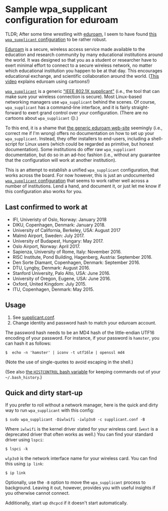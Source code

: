 # Sample wpa_supplicant configuration for eduroam

TLDR; After some time wrestling with [eduroam](https://www.eduroam.org), I seem
to have found [this `wpa_supplicant` configuration](supplicant.conf) to be
rather robust.

[Eduroam](https://www.eduroam.org) is a secure, wireless access service made
available to the education and research community by many educational
institutions around the world. It was designed so that you as a student or
researcher have to exert minimal effort to connect to a secure wireless
network, no matter which educational institution you happen to be at that day.
This encourages educational exchange, and scientific collaboration around the
world. ([This video](https://www.youtube.com/watch?v=TVCmcMZS3uA) explains
eduroam using cartoons!)

[`wpa_supplicant`](https://linux.die.net/man/8/wpa_supplicant) is a generic
["IEEE 802.1X supplicant"](https://en.wikipedia.org/wiki/Supplicant_(computer))
(i.e., the tool that can make sure your wireless connection is secure). Most
Linux-based networking managers use `wpa_supplicant` behind the scenes. Of
course, `wpa_supplicant` has a command-line interface, and it is fairly
straight-forward to exert grand control over your configuration. (There are no
cartoons about `wpa_supplicant` ☹.)

To this end, it is a shame that [the generic eduroam
web-site](https://www.eduroam.org) seemingly (i.e., correct me if I'm wrong)
offers no documentation on how to set up your `wpa_supplicant`. Instead, they
offer installers to end-users, including a shell-script for Linux users (which
could be regarded as primitive, but honest documentation). Some institutions do
offer raw `wpa_supplicant` documentation, but do so in an ad-hoc fashion (i.e.,
without any guarantee that the configuration will work at another institution).

This is an attempt to establish a unified `wpa_supplicant` configuration, that
works across the board. For now however, this is just an undocumented
[`wpa_supplicant` configuration](supplicant.conf) that seems to work rather
well across a number of institutions. Lend a hand, and document it, or just let
me know if this configuration also works for you.

## Last confirmed to work at

* IFI, Univeristy of Oslo, Norway: January 2018
* DIKU, Copenhagen, Denmark: January 2018.
* University of California, Berkeley, USA: August 2017
* Malmö Airport, Sweden: July 2017.
* University of Budapest, Hungary: May 2017.
* Oslo Airport, Norway: April 2017.
* Sapienza, University of Rome, Italy: November 2016.
* RISC Institute, Pond Building, Hagenberg, Austria: September 2016.
* Den Sorte Diamant, Copenhagen, Denmark: September 2016.
* DTU, Lyngby, Denmark: August 2016.
* Stanford University, Palo Alto, USA: June 2016.
* University of Oregon, Eugene, USA: June 2016.
* Oxford, United Kingdom: July 2015.
* ITU, Copenhagen, Denmark: May 2015.

## Usage

1. See [supplicant.conf](supplicant.conf).
2. Change identity and password hash to match your eduroam account.

The password hash needs to be an MD4 hash of the little-endian UTF16 encoding
of your password. For instance, if your password is `hamster`, you can hash it
as follows:

~~~
$  echo -n 'hamster' | iconv -t utf16le | openssl md4
~~~

(Note the use of single-quotes to avoid escaping in the shell.)

(See also [the `HISTCONTROL` bash
variable](https://www.gnu.org/software/bash/manual/html_node/Bash-Variables.html#index-HISTCONTROL)
for keeping commands out of your `~/.bash_history`.)

## Quick and dirty start-up

If you prefer to roll without a network manager, here is the quick and dirty
way to run `wpa_supplicant` with this config:

~~~
$ sudo wpa_supplicant -Diwlwifi -iwlp3s0 -c supplicant.conf -B
~~~

Where `iwlwifi` is the kernel driver stated for your wireless card. (`wext`
is a deprecated driver that often works as well.) You can find your standard
driver using `lspci`:

~~~
$ lspci -k
~~~

`wlp3s0` is the network interface name for your wireless card. You can find
this using `ip link`:

~~~
$ ip link
~~~

Optionally, use the `-B` option to move the `wpa_supplicant` process to
background. Leaving it out, however, provides you with useful insights if you
otherwise cannot connect.

Additionally, start up `dhcpcd` if it doesn't start automatically.
